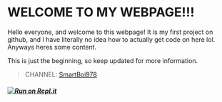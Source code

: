# WELCOME TO MY WEBPAGE!!!
Hello everyone, and welcome to this webpage! It is my first project on github, and I have literally no idea how to actually get code on here lol. Anyways heres some content.

This is just the beginning, so keep updated for more information.

> CHANNEL: [SmartBoi978](https://www.youtube.com/channel/UCxOFYB3H2aAZSZTR7OP_JSA)
##### [![Run on Repl.it](https://repl.it/badge/github/KimiTian08/KimiTian08.github.io)](https://repl.it/github/KimiTian08/KimiTian08.github.io)
